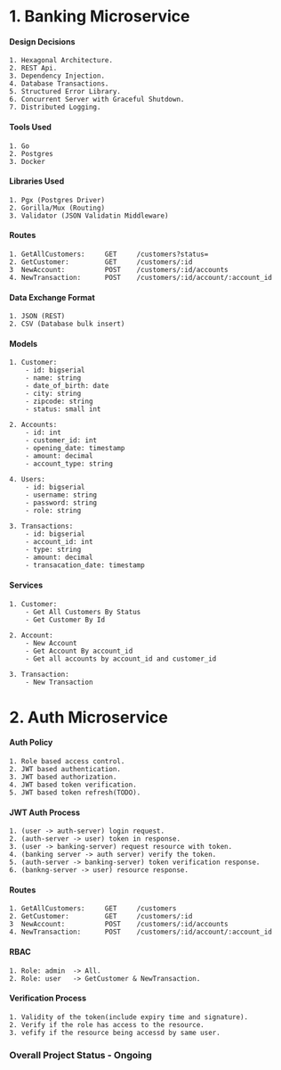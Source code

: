 # 1. Banking Microservice

#### Design Decisions

    1. Hexagonal Architecture.
    2. REST Api.
    3. Dependency Injection.
    4. Database Transactions.
    5. Structured Error Library.
    6. Concurrent Server with Graceful Shutdown.
    7. Distributed Logging.

#### Tools Used

    1. Go
    2. Postgres
    3. Docker

#### Libraries Used

    1. Pgx (Postgres Driver)
    2. Gorilla/Mux (Routing)
    3. Validator (JSON Validatin Middleware)

#### Routes

    1. GetAllCustomers:     GET     /customers?status=
    2. GetCustomer:         GET     /customers/:id
    3  NewAccount:          POST    /customers/:id/accounts
    4. NewTransaction:      POST    /customers/:id/account/:account_id

#### Data Exchange Format

    1. JSON (REST)
    2. CSV (Database bulk insert)

#### Models

    1. Customer:
        - id: bigserial
        - name: string
        - date_of_birth: date
        - city: string
        - zipcode: string
        - status: small int

    2. Accounts:
        - id: int
        - customer_id: int
        - opening_date: timestamp
        - amount: decimal
        - account_type: string

    4. Users:
        - id: bigserial
        - username: string
        - password: string
        - role: string

    3. Transactions:
        - id: bigserial
        - account_id: int
        - type: string
        - amount: decimal
        - transacation_date: timestamp


#### Services

    1. Customer:
        - Get All Customers By Status
        - Get Customer By Id

    2. Account:
        - New Account
        - Get Account By account_id
        - Get all accounts by account_id and customer_id

    3. Transaction:
        - New Transaction


# 2. Auth Microservice


#### Auth Policy

    1. Role based access control.
    2. JWT based authentication.
    3. JWT based authorization.
    4. JWT based token verification.
    5. JWT based token refresh(TODO).

#### JWT Auth Process

    1. (user -> auth-server) login request.
    2. (auth-server -> user) token in response.
    3. (user -> banking-server) request resource with token.
    4. (banking server -> auth server) verify the token.
    5. (auth-server -> banking-server) token verification response.
    6. (bankng-server -> user) resource response.

#### Routes

    1. GetAllCustomers:     GET     /customers
    2. GetCustomer:         GET     /customers/:id
    3  NewAccount:          POST    /customers/:id/accounts
    4. NewTransaction:      POST    /customers/:id/account/:account_id


#### RBAC

    1. Role: admin  -> All.
    2. Role: user   -> GetCustomer & NewTransaction.

#### Verification Process

    1. Validity of the token(include expiry time and signature).
    2. Verify if the role has access to the resource.
    3. vefify if the resource being accessd by same user.



### Overall Project Status - Ongoing